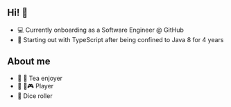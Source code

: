 ## Hi! 👋

- 💻 Currently onboarding as a Software Engineer @ GitHub
- 🌱 Starting out with TypeScript after being confined to Java 8 for 4 years

## About me
- 🍵 🧋 Tea enjoyer
- 🎹 🎸🎮 Player
- 🎲 Dice roller
<!--
**martinajir/martinajir** is a ✨ _special_ ✨ repository because its `README.md` (this file) appears on your GitHub profile.

Here are some ideas to get you started:

- 🔭 I’m currently working on ...
- 🌱 I’m currently learning ...
- 👯 I’m looking to collaborate on ...
- 🤔 I’m looking for help with ...
- 💬 Ask me about ...
- 📫 How to reach me: ...
- 😄 Pronouns: ...
- ⚡ Fun fact: ...
-->
